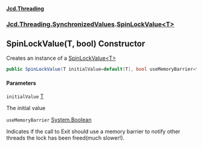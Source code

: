 #### [Jcd.Threading](index.md 'index')
### [Jcd.Threading.SynchronizedValues](Jcd.Threading.SynchronizedValues.md 'Jcd.Threading.SynchronizedValues').[SpinLockValue&lt;T&gt;](SpinLockValue_T_.md 'Jcd.Threading.SynchronizedValues.SpinLockValue<T>')

## SpinLockValue(T, bool) Constructor

Creates an instance of a [SpinLockValue&lt;T&gt;](SpinLockValue_T_.md 'Jcd.Threading.SynchronizedValues.SpinLockValue<T>')

```csharp
public SpinLockValue(T initialValue=default(T), bool useMemoryBarrier=false);
```
#### Parameters

<a name='Jcd.Threading.SynchronizedValues.SpinLockValue_T_.SpinLockValue(T,bool).initialValue'></a>

`initialValue` [T](SpinLockValue_T_.md#Jcd.Threading.SynchronizedValues.SpinLockValue_T_.T 'Jcd.Threading.SynchronizedValues.SpinLockValue<T>.T')

The initial value

<a name='Jcd.Threading.SynchronizedValues.SpinLockValue_T_.SpinLockValue(T,bool).useMemoryBarrier'></a>

`useMemoryBarrier` [System.Boolean](https://docs.microsoft.com/en-us/dotnet/api/System.Boolean 'System.Boolean')

Indicates if the call to Exit should use a memory barrier to notify other threads the lock has been freed(much slower!).